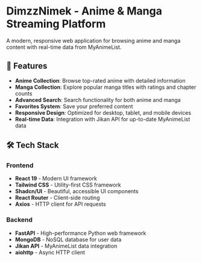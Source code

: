 # DimzzNimek - Anime & Manga Streaming Platform

A modern, responsive web application for browsing anime and manga content with real-time data from MyAnimeList.

## 🎯 Features

- **Anime Collection**: Browse top-rated anime with detailed information
- **Manga Collection**: Explore popular manga titles with ratings and chapter counts
- **Advanced Search**: Search functionality for both anime and manga
- **Favorites System**: Save your preferred content
- **Responsive Design**: Optimized for desktop, tablet, and mobile devices
- **Real-time Data**: Integration with Jikan API for up-to-date MyAnimeList data

## 🛠️ Tech Stack

### Frontend
- **React 19** - Modern UI framework
- **Tailwind CSS** - Utility-first CSS framework
- **Shadcn/UI** - Beautiful, accessible UI components
- **React Router** - Client-side routing
- **Axios** - HTTP client for API requests

### Backend
- **FastAPI** - High-performance Python web framework
- **MongoDB** - NoSQL database for user data
- **Jikan API** - MyAnimeList data integration
- **aiohttp** - Async HTTP client